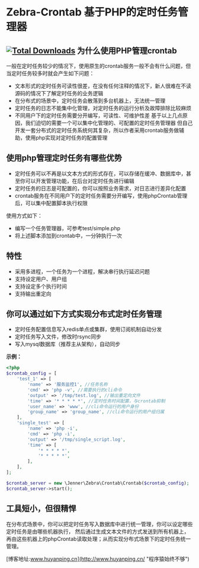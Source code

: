 Zebra-Crontab 基于PHP的定时任务管理器
=============
[![Total Downloads](https://img.shields.io/packagist/dt/huyanping/Zebra-Crontab.svg?style=flat)](https://packagist.org/packages/huyanping/Zebra-Crontab)
为什么使用PHP管理crontab
------------
一般在定时任务较少的情况下，使用原生的crontab服务一般不会有什么问题，但当定时任务较多时就会产生如下问题：
+ 文本形式的定时任务可读性很差，在没有任何注释的情况下，新人很难在不读源码的情况下了解定时任务的业务逻辑
+ 在分布式的场景中，定时任务会散落到多台机器上，无法统一管理
+ 定时任务的日志不能集中化管理，对定时任务的运行分析及故障排除比较麻烦
+ 不同用户下的定时任务需要分开编写，可读性、可维护性差
基于以上几点原因，我们迫切的需要一个可以集中化管理的、可配置的定时任务管理器
但自己开发一套分布式的定时任务系统何其复杂，所以作者采用crontab服务做辅助，使用php实现对定时任务的配置管理

使用php管理定时任务有哪些优势
-----------
+ 定时任务可以不再是以文本方式的形式存在，可以存储在缓冲、数据库中，甚至你可以开发管理功能，在后台对定时任务进行编辑
+ 定时任务的日志是可配置的，你可以按照业务需求，对日志进行差异化配置
+ crontab服务在不同用户下的定时任务需要分开编写，使用phpCrontab管理后，可以集中配置脚本执行权限

使用方式如下：
+ 编写一个任务管理器，可参考test/simple.php
+ 将上述脚本添加到crontab中，一分钟执行一次

特性
-----------
+ 采用多进程，一个任务为一个进程，解决串行执行延迟问题
+ 支持设定用户、用户组
+ 支持设定多个执行时间
+ 支持输出重定向

你可以通过如下方式实现分布式定时任务管理
------------
+ 定时任务配置信息写入redis单点或集群，使用订阅机制自动分发
+ 定时任务写入文件，修改时rsync同步
+ 写入mysql数据库（推荐主从架构），自动同步


**示例：**
```php
<?php
$crontab_config = [
    'test_1' => [
        'name' => '服务监控1', //任务名称
        'cmd' => 'php -v', //需要执行的cli命令
        'output' => '/tmp/test.log', //输出重定向文件
        'time' => '* * * * *', //定时任务时间配置，与crontab抑制
        'user_name' => 'www', //cli命令运行的用户身份
        'group_name' => 'group_name', //cli命令运行的用户组归属
    ],
    'single_test' => [
        'name' => 'php -i',
        'cmd' => 'php -i',
        'output' => '/tmp/single_script.log',
        'time' => [
            '* * * * *',
            '* * * * *',
        ],
    ],
];

$crontab_server = new \Jenner\Zebra\Crontab\Crontab($crontab_config);
$crontab_server->start();
```

工具短小，但很精悍
-----------
在分布式场景中，你可以把定时任务写入数据库中进行统一管理，你可以设定哪些定时任务是由哪些机器执行，
然后通过生成文本文件的方式发送到所有机器上，再由这些机器上的phpCrontab读取处理；从而实现分布式场景下的定时任务统一管理。


[博客地址:www.huyanping.cn](http://www.huyanping.cn/ "程序猿始终不够")



